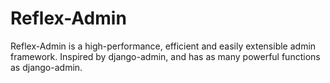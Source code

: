 # Reflex-Admin

Reflex-Admin is a high-performance, efficient and easily extensible admin framework. Inspired by django-admin, and has as many powerful functions as django-admin.
